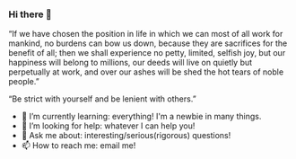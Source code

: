 ### Hi there 👋

<!--
**qianxliu/qianxliu** is a ✨ _special_ ✨ repository because its `README.md` (this file) appears on your GitHub profile.

Here are some ideas to get you started:

- 🔭 I’m currently working on ...
- 🌱 I’m currently learning ...
- 👯 I’m looking to collaborate on ...
- 🤔 I’m looking for help with ...
- 💬 Ask me about ...
- 📫 How to reach me: ...
- 😄 Pronouns: ...
- ⚡ Fun fact: ...
-->

“If we have chosen the position in life in which we can most of all work for mankind, no burdens can bow us down, because they are sacrifices for the benefit of all; then we shall experience no petty, limited, selfish joy, but our happiness will belong to millions, our deeds will live on quietly but perpetually at work, and over our ashes will be shed the hot tears of noble people.”

“Be strict with yourself and be lenient with others.”

- 🌱 I’m currently learning: everything! I'm a newbie in many things.
- 🤔 I’m looking for help: whatever I can help you!
- 💬 Ask me about: interesting/serious(rigorous) questions!
- 📫 How to reach me: email me!
